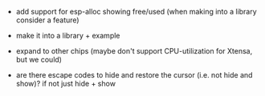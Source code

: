 - add support for esp-alloc showing free/used (when making into a library consider a feature)

- make it into a library + example
- expand to other chips (maybe don't support CPU-utilization for Xtensa, but we could)

- are there escape codes to hide and restore the cursor (i.e. not hide and show)? if not just hide + show
